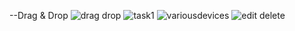 --Drag & Drop
![drag drop](https://github.com/user-attachments/assets/c8c9a82b-e539-4e99-bb43-2e2f3afeec2e)
![task1](https://github.com/user-attachments/assets/13158fed-240c-453e-a891-86b51c78bed7)
![variousdevices](https://github.com/user-attachments/assets/0af651d7-4072-4f54-b96c-cd930a312a6d)
![edit delete](https://github.com/user-attachments/assets/00524367-b856-4dce-9766-30964418a34a)
